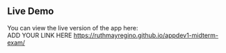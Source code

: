 ## Live Demo
You can view the live version of the app here:  
ADD YOUR LINK HERE
https://ruthmayregino.github.io/appdev1-midterm-exam/